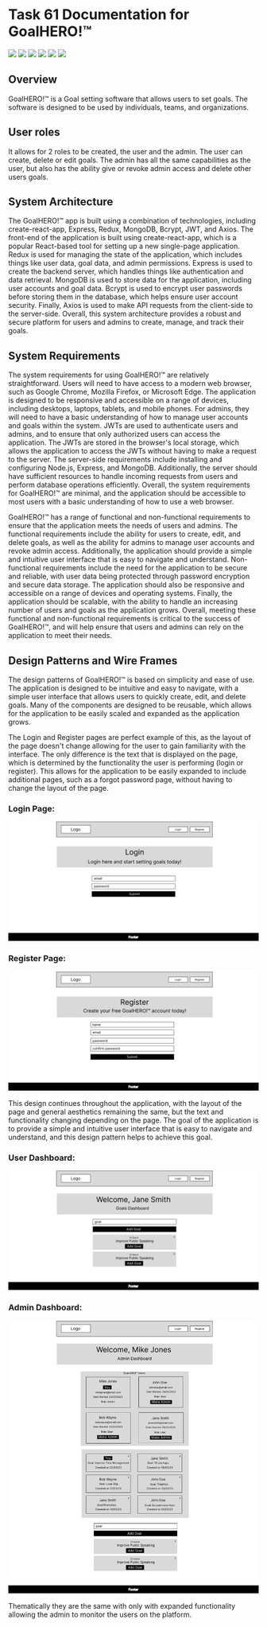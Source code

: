 # Task 61 Documentation for GoalHERO!™

![](https://img.shields.io/badge/React-20232A?style=for-the-badge&logo=react&logoColor=61DAFB)
![](https://img.shields.io/badge/JavaScript-F7DF1E?style=for-the-badge&logo=javascript&logoColor=black)
![](https://img.shields.io/badge/MongoDB-4EA94B?style=for-the-badge&logo=mongodb&logoColor=white)
![](https://img.shields.io/badge/json%20web%20tokens-323330?style=for-the-badge&logo=json-web-tokens&logoColor=pink)
![](https://img.shields.io/badge/Express.js-404D59?style=for-the-badge)
![](https://img.shields.io/badge/Redux-593D88?style=for-the-badge&logo=redux&logoColor=white)
## Overview
GoalHERO!™ is a Goal setting software that allows users to set goals. The software is designed to be used by individuals, teams, and organizations. 

## User roles
It allows for 2 roles to be created, the user and the admin. The user can create, delete or edit goals. The admin has all the same capabilities as the user, but also has the ability give or revoke admin access and delete other users goals.

## System Architecture   
The GoalHERO!™ app is built using a combination of technologies, including create-react-app, Express, Redux, MongoDB, Bcrypt, JWT, and Axios. The front-end of the application is built using create-react-app, which is a popular React-based tool for setting up a new single-page application. Redux is used for managing the state of the application, which includes things like user data, goal data, and admin permissions. Express is used to create the backend server, which handles things like authentication and data retrieval. MongoDB is used to store data for the application, including user accounts and goal data. Bcrypt is used to encrypt user passwords before storing them in the database, which helps ensure user account security. Finally, Axios is used to make API requests from the client-side to the server-side. Overall, this system architecture provides a robust and secure platform for users and admins to create, manage, and track their goals.

## System Requirements

The system requirements for using GoalHERO!™ are relatively straightforward. Users will need to have access to a modern web browser, such as Google Chrome, Mozilla Firefox, or Microsoft Edge. The application is designed to be responsive and accessible on a range of devices, including desktops, laptops, tablets, and mobile phones. For admins, they will need to have a basic understanding of how to manage user accounts and goals within the system. JWTs are used to authenticate users and admins, and to ensure that only authorized users can access the application. The JWTs are stored in the browser's local storage, which allows the application to access the JWTs without having to make a request to the server. The server-side requirements include installing and configuring Node.js, Express, and MongoDB. Additionally, the server should have sufficient resources to handle incoming requests from users and perform database operations efficiently. Overall, the system requirements for GoalHERO!™ are minimal, and the application should be accessible to most users with a basic understanding of how to use a web browser.

GoalHERO!™ has a range of functional and non-functional requirements to ensure that the application meets the needs of users and admins. The functional requirements include the ability for users to create, edit, and delete goals, as well as the ability for admins to manage user accounts and revoke admin access. Additionally, the application should provide a simple and intuitive user interface that is easy to navigate and understand. Non-functional requirements include the need for the application to be secure and reliable, with user data being protected through password encryption and secure data storage. The application should also be responsive and accessible on a range of devices and operating systems. Finally, the application should be scalable, with the ability to handle an increasing number of users and goals as the application grows. Overall, meeting these functional and non-functional requirements is critical to the success of GoalHERO!™, and will help ensure that users and admins can rely on the application to meet their needs.

## Design Patterns and Wire Frames

The design patterns of GoalHERO!™ is based on simplicity and ease of use. The application is designed to be intuitive and easy to navigate, with a simple user interface that allows users to quickly create, edit, and delete goals. Many of the components are designed to be reusable, which allows for the application to be easily scaled and expanded as the application grows.

The Login and Register pages are perfect example of this, as the layout of the page doesn't change allowing for the user to gain familiarity with the interface. The only difference is the text that is displayed on the page, which is determined by the functionality the user is performing (login or register). This allows for the application to be easily expanded to include additional pages, such as a forgot password page, without having to change the layout of the page.


### Login Page:

![](./Frame%201.png)

### Register Page:

![](./Frame%202.png)

This design continues throughout the application, with the layout of the page and general aesthetics remaining the same, but the text and functionality changing depending on the page. The goal of the application is to provide a simple and intuitive user interface that is easy to navigate and understand, and this design pattern helps to achieve this goal.

### User Dashboard:

![](./User%20Dashboard.png)


### Admin Dashboard:

![](./Admin%20Dashboad.png) 

Thematically they are the same with only with expanded functionality allowing the admin to monitor the users on the platform.

